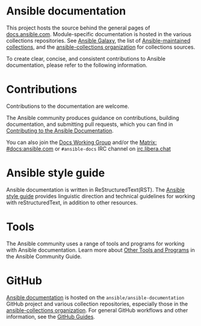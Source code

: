 Ansible documentation
=====================

This project hosts the source behind the general pages of [docs.ansible.com](https://docs.ansible.com/). Module-specific documentation is hosted in the various collections repositories. See [Ansible Galaxy](https://galaxy.ansible.com/), the list of [Ansible-maintained collections](https://docs.ansible.com/ansible/devel/community/contributing_maintained_collections.html), and the [ansible-collections organization](https://github.com/ansible-collections) for collections sources.

To create clear, concise, and consistent contributions to Ansible documentation, please refer to the following information.

Contributions
=============
Contributions to the documentation are welcome.

The Ansible community produces guidance on contributions, building documentation, and submitting pull requests, which you can find in [Contributing to the Ansible Documentation](https://docs.ansible.com/ansible/latest/community/documentation_contributions.html).

You can also join the [Docs Working Group](https://github.com/ansible/community/wiki/Docs) and/or the [Matrix: #docs:ansible.com](https://matrix.to/#/#docs:ansible.com) or ``#ansible-docs`` IRC channel on [irc.libera.chat](https://libera.chat/)

Ansible style guide
===================
Ansible documentation is written in ReStructuredText(RST). The [Ansible style guide](https://docs.ansible.com/ansible/latest/dev_guide/style_guide/index.html#linguistic-guidelines) provides linguistic direction and technical guidelines for working with reStructuredText, in addition to other resources.

Tools
=====
The Ansible community uses a range of tools and programs for working with Ansible documentation. Learn more about [Other Tools and Programs](https://docs.ansible.com/ansible/latest/community/other_tools_and_programs.html#popular-editors) in the Ansible Community Guide.

GitHub
======
[Ansible documentation](https://github.com/ansible/ansible-documentation/tree/devel/docs/docsite) is hosted on the ``ansible/ansible-documentation`` GitHub project and various collection repositories, especially those in the [ansible-collections organization](https://github.com/ansible-collections). For general GitHub workflows and other information, see the [GitHub Guides](https://guides.github.com/).
